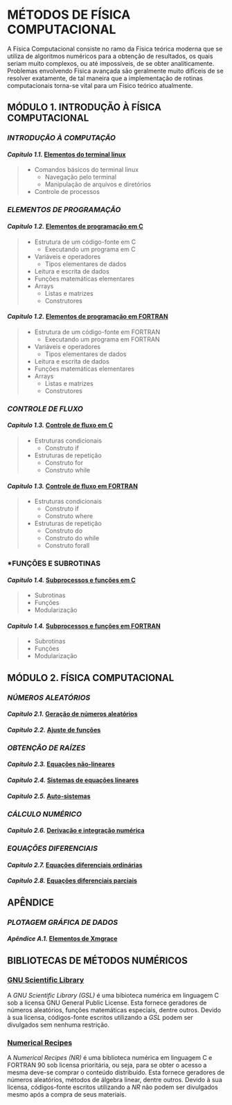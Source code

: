 # **MÉTODOS DE FÍSICA COMPUTACIONAL**

A Física Computacional consiste no ramo da Física teórica moderna que se utiliza de algoritmos numéricos para a obtenção de resultados, os quais seriam muito complexos, ou até impossíveis, de se obter analíticamente. Problemas envolvendo Física avançada são geralmente muito difíceis de se resolver exatamente, de tal maneira que a implementação de rotinas computacionais torna-se vital para um Físico teórico atualmente.

## **MÓDULO 1. INTRODUÇÃO À FÍSICA COMPUTACIONAL**

### ***INTRODUÇÃO À COMPUTAÇÃO***

#### *Capítulo 1.1.* [Elementos do terminal linux](./IFC/1.1.md)

> - Comandos básicos do terminal linux
>   - Navegação pelo terminal
>   - Manipulação de arquivos e diretórios
> - Controle de processos

### ***ELEMENTOS DE PROGRAMAÇÃO***

#### *Capítulo 1.2.* [Elementos de programação em C](./IFC/1.2/C.md)

> - Estrutura de um código-fonte em C
>   - Executando um programa em C
> - Variáveis e operadores
>   - Tipos elementares de dados
> - Leitura e escrita de dados
> - Funções matemáticas elementares
> - Arrays
>   - Listas e matrizes
>   - Construtores

#### *Capítulo 1.2.* [Elementos de programação em FORTRAN](./IFC/1.2/FORTRAN.md)

> - Estrutura de um código-fonte em FORTRAN
>   - Executando um programa em FORTRAN
> - Variáveis e operadores
>   - Tipos elementares de dados
> - Leitura e escrita de dados
> - Funções matemáticas elementares
> - Arrays
>   - Listas e matrizes
>   - Construtores

### ***CONTROLE DE FLUXO***

#### *Capítulo 1.3.* [Controle de fluxo em C](./IFC/1.3/C.md)

> - Estruturas condicionais
>   - Construto if
> - Estruturas de repetição
>   - Construto for
>   - Construto while

#### *Capítulo 1.3.* [Controle de fluxo em FORTRAN](./IFC/1.3/FORTRAN.md)

> - Estruturas condicionais
>   - Construto if
>   - Construto where
> - Estruturas de repetição
>   - Construto do
>   - Construto do while
>   - Construto forall

### ***FUNÇÕES E SUBROTINAS**

#### *Capítulo 1.4.* [Subprocessos e funções em C](./IFC/1.4/C.md)

> - Subrotinas
> - Funções
> - Modularização

#### *Capítulo 1.4.* [Subprocessos e funções em FORTRAN](./IFC/1.4/FORTRAN.md)

> - Subrotinas
> - Funções
> - Modularização

## **MÓDULO 2. FÍSICA COMPUTACIONAL**

### ***NÚMEROS ALEATÓRIOS***

#### *Capítulo 2.1.* [Geração de números aleatórios](./FC/2.1/main.md)
#### *Capítulo 2.2.* [Ajuste de funções](./FC/2.2/main.md)

### ***OBTENÇÃO DE RAÍZES***

#### *Capítulo 2.3.* [Equações não-lineares](./FC/2.3/main.md)
#### *Capítulo 2.4.* [Sistemas de equações lineares](./FC/2.4/main.md)
#### *Capítulo 2.5.* [Auto-sistemas](./FC/2.5/main.md)

### ***CÁLCULO NUMÉRICO***

#### *Capítulo 2.6.* [Derivação e integração numérica](./FC/2.6/main.md)

### ***EQUAÇÕES DIFERENCIAIS***

#### *Capítulo 2.7.* [Equações diferenciais ordinárias](./FC/2.7/main.md)
#### *Capítulo 2.8.* [Equações diferenciais parciais](./FC/2.8/main.md)

## **APÊNDICE**

### ***PLOTAGEM GRÁFICA DE DADOS***

#### *Apêndice A.1.* [Elementos de Xmgrace](./APDX/A.1/grace.md)


## **BIBLIOTECAS DE MÉTODOS NUMÉRICOS**

### [GNU Scientific Library](https://www.gnu.org/software/gsl/)

A *GNU Scientific Library (GSL)* é uma bibioteca numérica em linguagem C sob a licensa GNU General Public License. Esta fornece geradores de números aleatórios, funções matemáticas especiais, dentre outros. Devido à sua licensa, códigos-fonte escritos utilizando a *GSL* podem ser divulgados sem nenhuma restrição.

### [Numerical Recipes](http://numerical.recipes/)

A *Numerical Recipes (NR)* é uma biblioteca numérica em linguagem C e FORTRAN 90 sob licensa prioritária, ou seja, para se obter o acesso a mesma deve-se comprar o conteúdo distribuído. Esta fornece geradores de números aleatórios, métodos de álgebra linear, dentre outros. Devido à sua licensa, códigos-fonte escritos utilizando a *NR* não podem ser divulgados mesmo após a compra de seus materiais.

